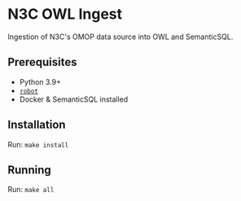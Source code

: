 # N3C OWL Ingest
Ingestion of N3C's OMOP data source into OWL and SemanticSQL.

## Prerequisites
* Python 3.9+
* [`robot`](http://robot.obolibrary.org/)
* Docker & SemanticSQL installed

## Installation
Run: `make install`

## Running
Run: `make all`

